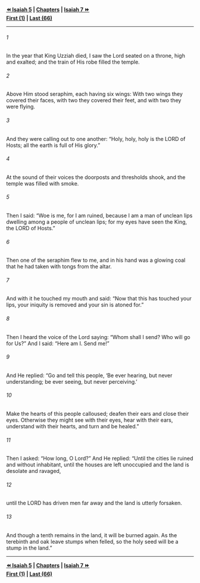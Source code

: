   
**[⏪ Isaiah 5](./Isaiah%205.md) | [Chapters](./_index.md) | [Isaiah 7 ⏩](./Isaiah%207.md)**  
**[First (1)](./Isaiah%201.md) | [Last (66)](./Isaiah%2066.md)**  
  
---  
  
###### 1  
In the year that King Uzziah died, I saw the Lord seated on a throne, high and exalted; and the train of His robe filled the temple.  
  
###### 2  
Above Him stood seraphim, each having six wings: With two wings they covered their faces, with two they covered their feet, and with two they were flying.  
  
###### 3  
And they were calling out to one another: “Holy, holy, holy is the LORD of Hosts; all the earth is full of His glory.”  
  
###### 4  
At the sound of their voices the doorposts and thresholds shook, and the temple was filled with smoke.  
  
###### 5  
Then I said: “Woe is me, for I am ruined, because I am a man of unclean lips dwelling among a people of unclean lips; for my eyes have seen the King, the LORD of Hosts.”  
  
###### 6  
Then one of the seraphim flew to me, and in his hand was a glowing coal that he had taken with tongs from the altar.  
  
###### 7  
And with it he touched my mouth and said: “Now that this has touched your lips, your iniquity is removed and your sin is atoned for.”  
  
###### 8  
Then I heard the voice of the Lord saying: “Whom shall I send? Who will go for Us?” And I said: “Here am I. Send me!”  
  
###### 9  
And He replied: “Go and tell this people, ‘Be ever hearing, but never understanding; be ever seeing, but never perceiving.’  
  
###### 10  
Make the hearts of this people calloused; deafen their ears and close their eyes. Otherwise they might see with their eyes, hear with their ears, understand with their hearts, and turn and be healed.”  
  
###### 11  
Then I asked: “How long, O Lord?” And He replied: “Until the cities lie ruined and without inhabitant, until the houses are left unoccupied and the land is desolate and ravaged,  
  
###### 12  
until the LORD has driven men far away and the land is utterly forsaken.  
  
###### 13  
And though a tenth remains in the land, it will be burned again. As the terebinth and oak leave stumps when felled, so the holy seed will be a stump in the land.”  
  
  
---  
  
**[⏪ Isaiah 5](./Isaiah%205.md) | [Chapters](./_index.md) | [Isaiah 7 ⏩](./Isaiah%207.md)**  
**[First (1)](./Isaiah%201.md) | [Last (66)](./Isaiah%2066.md)**  
  
